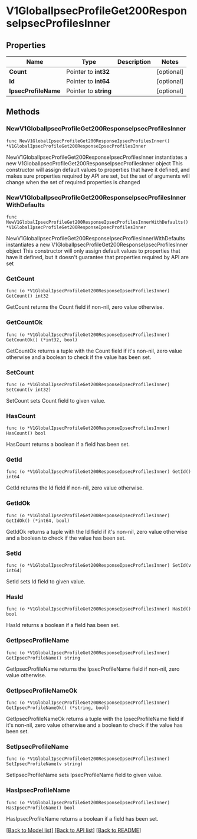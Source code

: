 # V1GlobalIpsecProfileGet200ResponseIpsecProfilesInner

## Properties

Name | Type | Description | Notes
------------ | ------------- | ------------- | -------------
**Count** | Pointer to **int32** |  | [optional] 
**Id** | Pointer to **int64** |  | [optional] 
**IpsecProfileName** | Pointer to **string** |  | [optional] 

## Methods

### NewV1GlobalIpsecProfileGet200ResponseIpsecProfilesInner

`func NewV1GlobalIpsecProfileGet200ResponseIpsecProfilesInner() *V1GlobalIpsecProfileGet200ResponseIpsecProfilesInner`

NewV1GlobalIpsecProfileGet200ResponseIpsecProfilesInner instantiates a new V1GlobalIpsecProfileGet200ResponseIpsecProfilesInner object
This constructor will assign default values to properties that have it defined,
and makes sure properties required by API are set, but the set of arguments
will change when the set of required properties is changed

### NewV1GlobalIpsecProfileGet200ResponseIpsecProfilesInnerWithDefaults

`func NewV1GlobalIpsecProfileGet200ResponseIpsecProfilesInnerWithDefaults() *V1GlobalIpsecProfileGet200ResponseIpsecProfilesInner`

NewV1GlobalIpsecProfileGet200ResponseIpsecProfilesInnerWithDefaults instantiates a new V1GlobalIpsecProfileGet200ResponseIpsecProfilesInner object
This constructor will only assign default values to properties that have it defined,
but it doesn't guarantee that properties required by API are set

### GetCount

`func (o *V1GlobalIpsecProfileGet200ResponseIpsecProfilesInner) GetCount() int32`

GetCount returns the Count field if non-nil, zero value otherwise.

### GetCountOk

`func (o *V1GlobalIpsecProfileGet200ResponseIpsecProfilesInner) GetCountOk() (*int32, bool)`

GetCountOk returns a tuple with the Count field if it's non-nil, zero value otherwise
and a boolean to check if the value has been set.

### SetCount

`func (o *V1GlobalIpsecProfileGet200ResponseIpsecProfilesInner) SetCount(v int32)`

SetCount sets Count field to given value.

### HasCount

`func (o *V1GlobalIpsecProfileGet200ResponseIpsecProfilesInner) HasCount() bool`

HasCount returns a boolean if a field has been set.

### GetId

`func (o *V1GlobalIpsecProfileGet200ResponseIpsecProfilesInner) GetId() int64`

GetId returns the Id field if non-nil, zero value otherwise.

### GetIdOk

`func (o *V1GlobalIpsecProfileGet200ResponseIpsecProfilesInner) GetIdOk() (*int64, bool)`

GetIdOk returns a tuple with the Id field if it's non-nil, zero value otherwise
and a boolean to check if the value has been set.

### SetId

`func (o *V1GlobalIpsecProfileGet200ResponseIpsecProfilesInner) SetId(v int64)`

SetId sets Id field to given value.

### HasId

`func (o *V1GlobalIpsecProfileGet200ResponseIpsecProfilesInner) HasId() bool`

HasId returns a boolean if a field has been set.

### GetIpsecProfileName

`func (o *V1GlobalIpsecProfileGet200ResponseIpsecProfilesInner) GetIpsecProfileName() string`

GetIpsecProfileName returns the IpsecProfileName field if non-nil, zero value otherwise.

### GetIpsecProfileNameOk

`func (o *V1GlobalIpsecProfileGet200ResponseIpsecProfilesInner) GetIpsecProfileNameOk() (*string, bool)`

GetIpsecProfileNameOk returns a tuple with the IpsecProfileName field if it's non-nil, zero value otherwise
and a boolean to check if the value has been set.

### SetIpsecProfileName

`func (o *V1GlobalIpsecProfileGet200ResponseIpsecProfilesInner) SetIpsecProfileName(v string)`

SetIpsecProfileName sets IpsecProfileName field to given value.

### HasIpsecProfileName

`func (o *V1GlobalIpsecProfileGet200ResponseIpsecProfilesInner) HasIpsecProfileName() bool`

HasIpsecProfileName returns a boolean if a field has been set.


[[Back to Model list]](../README.md#documentation-for-models) [[Back to API list]](../README.md#documentation-for-api-endpoints) [[Back to README]](../README.md)


